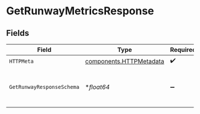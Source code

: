 # GetRunwayMetricsResponse


## Fields

| Field                                                              | Type                                                               | Required                                                           | Description                                                        | Example                                                            |
| ------------------------------------------------------------------ | ------------------------------------------------------------------ | ------------------------------------------------------------------ | ------------------------------------------------------------------ | ------------------------------------------------------------------ |
| `HTTPMeta`                                                         | [components.HTTPMetadata](../../models/components/httpmetadata.md) | :heavy_check_mark:                                                 | N/A                                                                |                                                                    |
| `GetRunwayResponseSchema`                                          | **float64*                                                         | :heavy_minus_sign:                                                 | Runway metrics for the authenticated team.                         | 12                                                                 |